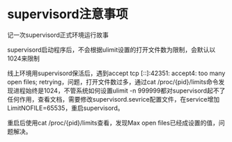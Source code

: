 # supervisord注意事项

记一次supervisord正式环境运行故事

supervisord启动程序后，不会根据ulimit设置的打开文件数为限制，会默认以1024来限制

线上环境用supervisord保活后，遇到accept tcp [::]:42351: accept4: too many open files; retrying，问题，打开文件数过多，通过cat /proc/{pid}/limits命令发现进程始终是1024，不管系统如何设置ulimit -n 999999都对supervisord起不了任何作用，查看文档，需要修改supervisord.sevrice配置文件，在service增加LimitNOFILE=65535，重启supervisord。

重启后使用cat /proc/{pid}/limits查看，发现Max open files已经成设置的值，问题解决。


